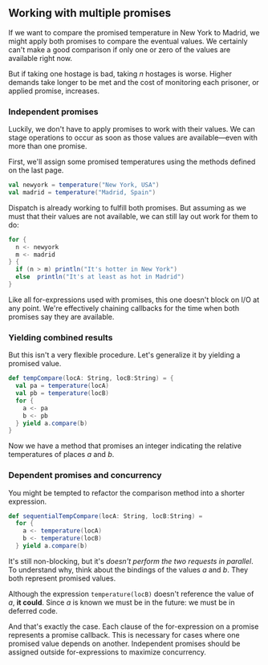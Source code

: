 Working with multiple promises
------------------------------

If we want to compare the promised temperature in New York to Madrid,
we might apply both promises to compare the eventual values. We
certainly can't make a good comparison if only one or zero of the
values are available right now.

But if taking one hostage is bad, taking *n* hostages is worse. Higher
demands take longer to be met and the cost of monitoring each
prisoner, or applied promise, increases.

### Independent promises

Luckily, we don't have to apply promises to work with their values. We
can stage operations to occur as soon as those values are
available—even with more than one promise.

First, we'll assign some promised temperatures using the methods
defined on the last page.

```scala
val newyork = temperature("New York, USA")
val madrid = temperature("Madrid, Spain")
```

Dispatch is already working to fulfill both promises. But assuming as
we must that their values are not available, we can still lay out work
for them to do:


```scala
for {
  n <- newyork
  m <- madrid
} {
  if (n > m) println("It's hotter in New York")
  else  println("It's at least as hot in Madrid")
}
```

Like all for-expressions used with promises, this one doesn't block on
I/O at any point. We're effectively chaining callbacks for the time
when both promises say they are available.

### Yielding combined results

But this isn't a very flexible procedure. Let's generalize it by
yielding a promised value.

```scala
def tempCompare(locA: String, locB:String) = {
  val pa = temperature(locA)
  val pb = temperature(locB)
  for {
    a <- pa
    b <- pb
  } yield a.compare(b)
}
```

Now we have a method that promises an integer indicating the relative
temperatures of places *a* and *b*.

### Dependent promises and concurrency

You might be tempted to refactor the comparison method into a shorter
expression.

```scala
def sequentialTempCompare(locA: String, locB:String) =
  for {
    a <- temperature(locA)
    b <- temperature(locB)
  } yield a.compare(b)
```

It's still non-blocking, but it's *doesn't perform the two requests in
parallel*. To understand why, think about the bindings of the values
*a* and *b*. They both represent promised values.

Although the expression `temperature(locB)` doesn't reference the
value of *a*, **it could**. Since *a* is known we must be in the
future: we must be in deferred code.

And that's exactly the case. Each clause of the for-expression on a
promise represents a promise callback. This is necessary for cases
where one promised value depends on another. Independent promises
should be assigned outside for-expressions to maximize concurrency.
